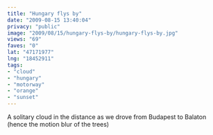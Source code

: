 ```yaml
---
title: "Hungary flys by"
date: "2009-08-15 13:40:04"
privacy: "public"
image: "2009/08/15/hungary-flys-by/hungary-flys-by.jpg"
views: "69"
faves: "0"
lat: "47171977"
lng: "18452911"
tags:
- "cloud"
- "hungary"
- "motorway"
- "orange"
- "sunset"
---
```

A solitary cloud in the distance as we drove from Budapest to Balaton (hence the motion blur of the trees)<a href="/photos/2009/08/15/hungary-flys-by" rel="nofollow"></a>
